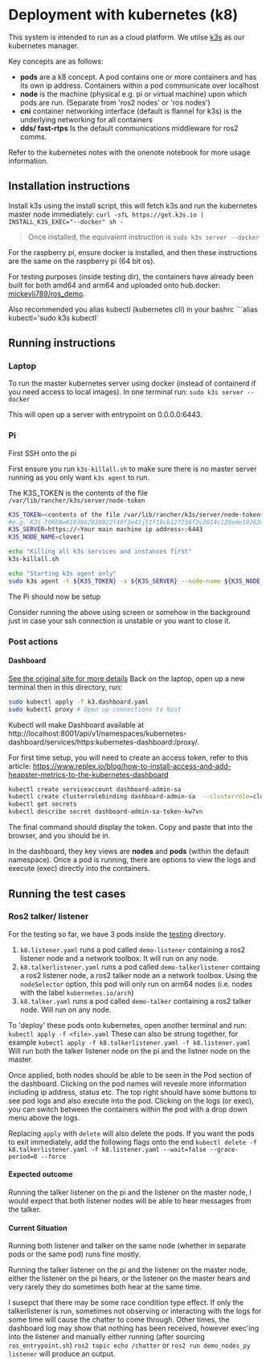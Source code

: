 # Deployment with kubernetes (k8)

This system is intended to run as a cloud platform. We utilse [k3s](https://rancher.com/docs/k3s/latest/en/quick-start/) as our kubernetes manager. 

Key concepts are as follows:
- **pods** are a k8 concept. A pod contains one or more containers and has its own ip address. Containers within a pod communicate over localhost
- **node** is the machine (physical e.g. pi or virtual machine) upon which pods are run. (Separate from 'ros2 nodes' or 'ros nodes')
- **cni** container networking interface (default is flannel for k3s) is the underlying networking for all containers
- **dds/ fast-rtps** Is the default communications middleware for ros2 comms.

Refer to the kubernetes notes with the onenote notebook for more usage information.

## Installation instructions

Install k3s using the install script, this will fetch k3s and run the kubernetes master node immediately:
```curl -sfL https://get.k3s.io | INSTALL_K3S_EXEC="--docker" sh -```

> Once installed, the equivalent instruction is `sudo k3s server --docker`

For the raspberry pi, ensure docker is installed, and then these instructions are the same on the raspberry pi (64 bit os).

For testing purposes (inside testing dir), the containers have already been built for both amd64 and arm64 and uploaded onto hub.docker: [mickeyli789/ros_demo](https://hub.docker.com/r/mickeyli789/ros_demo).

Also recommended you alias kubectl (kubernetes cli) in your bashrc
```alias kubectl='sudo k3s kubectl`

## Running instructions

### Laptop

To run the master kubernetes server using docker (instead of containerd if you need access to local images). In one terminal run:
```sudo k3s server --docker```

This will open up a server with entrypoint on 0.0.0.0:6443. 

### Pi
First SSH onto the pi

First ensure you run `k3s-killall.sh` to make sure there is no master server running as you only want `k3s agent` to run.

The K3S_TOKEN is the contents of the file `/var/lib/rancher/k3s/server/node-token`

```bash
K3S_TOKEN=<contents of the file /var/lib/rancher/k3s/server/node-token>
#e.g. K3S_TOKEN=K103b62838822f40f3e41j51f10cb127236f2c3014c120ede19263da9f33fbfc859::server:2dcbb32a4cad16e20d714d88dbce4af8
K3S_SERVER=https://<Your main machine ip address>:6443
K3S_NODE_NAME=clover1

echo "Killing all k3s services and instances first"
k3s-killall.sh

echo "Starting k3s agent only"
sudo k3s agent -t ${K3S_TOKEN} -s ${K3S_SERVER} --node-name ${K3S_NODE_NAME}
```
The Pi should now be setup

Consider running the above using screen or somehow in the background just in case your ssh connection is unstable or you want to close it. 

### Post actions
#### Dashboard
[See the original site for more details](https://kubernetes.io/docs/tasks/access-application-cluster/web-ui-dashboard/)
Back on the laptop, open up a new terminal then in this directory, run:

```bash
sudo kubectl apply -f k3.dashboard.yaml
sudo kubectl proxy # Open up connections to host
```
Kubectl will make Dashboard available at http://localhost:8001/api/v1/namespaces/kubernetes-dashboard/services/https:kubernetes-dashboard:/proxy/.

For first time setup, you will need to create an access token, refer to this article: https://www.replex.io/blog/how-to-install-access-and-add-heapster-metrics-to-the-kubernetes-dashboard 

```bash
kubectl create serviceaccount dashboard-admin-sa
kubectl create clusterrolebinding dashboard-admin-sa  --clusterrole=cluster-admin --serviceaccount=default:dashboard-admin-sa
kubectl get secrets
kubectl describe secret dashboard-admin-sa-token-kw7vn
```
The final command should display the token. Copy and paste that into the browser, and you should be in. 

In the dashboard, they key views are **nodes** and **pods** (within the default namespace).
Once a pod is running, there are options to view the logs and execute (exec) directly into the containers.

## Running the test cases

### Ros2 talker/ listener

For the testing so far, we have 3 pods inside the [testing](testing) directory.
1. `k8.listener.yaml` runs a pod called `demo-listener` containing a ros2 listener node and a network toolbox. It will run on any node.
2. `k8.talkerlistener.yaml` runs a pod called `demo-talkerlistener` containg a ros2 listener node, a ros2 talker node an a network toolbox. Using the `nodeSelector` option, this pod will only run on arm64 nodes (i.e. nodes with the label `kubernetes.io/arch`)
3. `k8.talker.yaml` runs a pod called `demo-talker` containing a ros2 talker node. Will run on any node.

To 'deploy' these pods onto kubernetes, open another terminal and run:
```kubectl apply -f <file>.yaml```
These can also be strung together, for example
```kubectl apply -f k8.talkerlistener.yaml -f k8.listener.yaml```
Will run both the talker listener node on the pi and the listner node on the master. 

Once applied, both nodes should be able to be seen in the Pod section of the dashboard. Clicking on the pod names will reveale more information including ip address, status etc. The top right should have some buttons to see pod logs and also execute into the pod. Clicking on the logs (or exec), you can switch between the containers within the pod with a drop down menu above the logs. 

Replacing `apply` with `delete` will also delete the pods. If you want the pods to exit immediately, add the following flags onto the end
```kubectl delete -f k8.talkerlistener.yaml -f k8.listener.yaml --wait=false --grace-period=0 --force```

#### Expected outcome

Running the talker listener on the pi and the listener on the master node, I would expect that both listener nodes will be able to hear messages from the talker. 

#### Current Situation

Running both listener and talker on the same node (whether in separate pods or the same pod) runs fine mostly. 

Running the talker listener on the pi and the listener on the master node, either the listener on the pi hears, or the listener on the master hears and very rarely they do sometimes both hear at the same time. 

I susepct that there may be some race condition type effect. If only the talkerlistener is run, sometimes not observing or interacting with the logs for some time will cause the chatter to come through. Other times, the dashboard log may show that nothing has been received, however exec'ing into the listener and manually either running (after sourcing `ros_entrypoint.sh`) `ros2 topic echo /chatter` or `ros2 run demo_nodes_py listener` will produce an output. 
